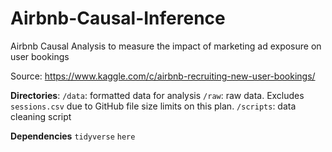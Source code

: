 # Airbnb-Causal-Inference
Airbnb Causal Analysis to measure the impact of marketing ad exposure on user bookings

Source: https://www.kaggle.com/c/airbnb-recruiting-new-user-bookings/

**Directories**:
```/data```: formatted data for analysis
```/raw```: raw data. Excludes ```sessions.csv``` due to GitHub file size limits on this plan.
```/scripts```: data cleaning script

**Dependencies**
```tidyverse```
```here```
